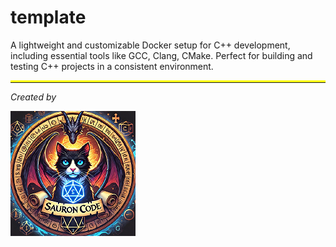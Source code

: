 # template
A lightweight and customizable Docker setup for C++ development, including essential tools like GCC, Clang, CMake. Perfect for building and testing C++ projects in a consistent environment.

<hr style="border-top: 3px solid yellow;">

*Created by*

![tittle](img/sauroncode_reduced.png)
